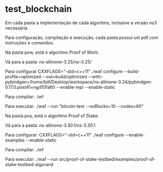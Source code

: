 # test_blockchain

Em cada pasta a implementação de cada algoritmo, inclusive a versão ns3 necessária.


Para configuração, compilação e execução, cada pasta possui um pdf com instruções e comandos.

Na pasta pow, está o algoritmo Proof of Work:

Vá para a pasta: ns-allinone-3.25/ns-3.25/

Para configurar
CXXFLAGS="-std=c++11" ./waf configure --build-profile=optimized --out=build/optimized --with-pybindgen=/home/bill/Desktop/workspace/ns-allinone-3.24/pybindgen-0.17.0.post41+ngd10fa60 --enable-mpi --enable-static

Para compilar:
./wf

Para executar:
./waf --run "bitcoin-test --noBlocks=10 --nodes=60"

Na pasta pos, está o algoritmo Proof of Stake:

Vá para a pasta: ns-allinone-3.30.1/ns-3.30.1

Para configurar:
CXXFLAGS="-std=c++11" ./waf configure --enable-examples --enable-static

Para compilar:
./wf

Para executar:
./waf --run src/proof-of-stake-testbed/examples/proof-of-stake-testbed-algorand
